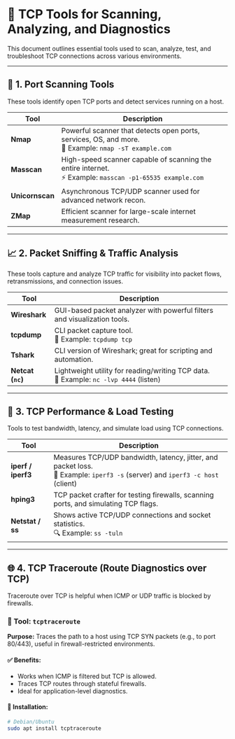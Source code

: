 # 🔧 TCP Tools for Scanning, Analyzing, and Diagnostics

This document outlines essential tools used to scan, analyze, test, and troubleshoot TCP connections across various environments.

---

## 📡 1. Port Scanning Tools

These tools identify open TCP ports and detect services running on a host.

| Tool         | Description |
|--------------|-------------|
| **Nmap**     | Powerful scanner that detects open ports, services, OS, and more. <br> 🧪 Example: `nmap -sT example.com` |
| **Masscan**  | High-speed scanner capable of scanning the entire internet. <br> ⚡ Example: `masscan -p1-65535 example.com` |
| **Unicornscan** | Asynchronous TCP/UDP scanner used for advanced network recon. |
| **ZMap**     | Efficient scanner for large-scale internet measurement research. |

---

## 📈 2. Packet Sniffing & Traffic Analysis

These tools capture and analyze TCP traffic for visibility into packet flows, retransmissions, and connection issues.

| Tool         | Description |
|--------------|-------------|
| **Wireshark** | GUI-based packet analyzer with powerful filters and visualization tools. |
| **tcpdump**   | CLI packet capture tool. <br> 📄 Example: `tcpdump tcp` |
| **Tshark**    | CLI version of Wireshark; great for scripting and automation. |
| **Netcat (`nc`)** | Lightweight utility for reading/writing TCP data. <br> 📡 Example: `nc -lvp 4444` (listen) |

---

## 🚀 3. TCP Performance & Load Testing

Tools to test bandwidth, latency, and simulate load using TCP connections.

| Tool         | Description |
|--------------|-------------|
| **iperf / iperf3** | Measures TCP/UDP bandwidth, latency, jitter, and packet loss. <br> 🔄 Example: `iperf3 -s` (server) and `iperf3 -c host` (client) |
| **hping3**    | TCP packet crafter for testing firewalls, scanning ports, and simulating TCP flags. |
| **Netstat / ss** | Shows active TCP/UDP connections and socket statistics. <br> 🔍 Example: `ss -tuln` |

---

## 🌐 4. TCP Traceroute (Route Diagnostics over TCP)

Traceroute over TCP is helpful when ICMP or UDP traffic is blocked by firewalls.

### 🔹 Tool: `tcptraceroute`

**Purpose:** Traces the path to a host using TCP SYN packets (e.g., to port 80/443), useful in firewall-restricted environments.

#### ✅ Benefits:
- Works when ICMP is filtered but TCP is allowed.
- Traces TCP routes through stateful firewalls.
- Ideal for application-level diagnostics.

#### 🔧 Installation:
```bash
# Debian/Ubuntu
sudo apt install tcptraceroute
